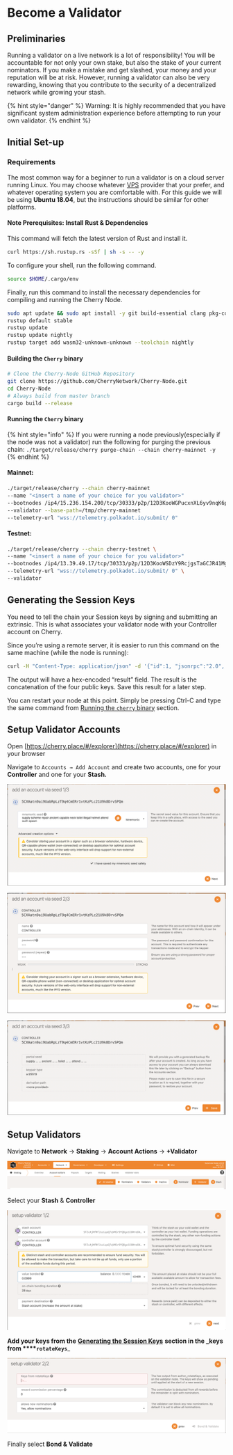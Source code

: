 # Become a Validator

## Preliminaries

Running a validator on a live network is a lot of responsibility! You will be accountable for not only your own stake, but also the stake of your current nominators. If you make a mistake and get slashed, your money and your reputation will be at risk. However, running a validator can also be very rewarding, knowing that you contribute to the security of a decentralized network while growing your stash.

{% hint style="danger" %}
Warning: It is highly recommended that you have significant system administration experience before attempting to run your own validator.
{% endhint %}

## Initial Set-up

### Requirements

The most common way for a beginner to run a validator is on a cloud server running Linux. You may choose whatever [VPS](https://wiki.polkadot.network/docs/maintain-guides-how-to-validate-polkadot#vps-list) provider that your prefer, and whatever operating system you are comfortable with. For this guide we will be using **Ubuntu 18.04**, but the instructions should be similar for other platforms.

#### Note Prerequisites: Install Rust & Dependencies

This command will fetch the latest version of Rust and install it.

```bash
curl https://sh.rustup.rs -sSf | sh -s -- -y
```

To configure your shell, run the following command.

```bash
source $HOME/.cargo/env
```

Finally, run this command to install the necessary dependencies for compiling and running the Cherry Node.

```bash
sudo apt update && sudo apt install -y git build-essential clang pkg-config curl libssl-dev llvm libudev-dev
rustup default stable
rustup update
rustup update nightly
rustup target add wasm32-unknown-unknown --toolchain nightly
```

#### Building the `Cherry` binary

```bash
# Clone the Cherry-Node GitHub Repository
git clone https://github.com/CherryNetwork/Cherry-Node.git
cd Cherry-Node
# Always build from master branch
cargo build --release
```

#### Running the **`Cherry`** binary

{% hint style="info" %}
If you were running a node previously(especially if the node was not a validator) run the following for purging the previous chain: `./target/release/cherry purge-chain --chain cherry-mainnet -y`
{% endhint %}

#### Mainnet:

```bash
./target/release/cherry --chain cherry-mainnet
--name "<insert a name of your choice for you validator>"
--bootnodes /ip4/15.236.154.200/tcp/30333/p2p/12D3KooWGPucxnXL6yv9nqK6p4RJJo6sSWp8kW6pWj8VDNhTbZAk
--validator --base-path=/tmp/cherry-mainnet
--telemetry-url "wss://telemetry.polkadot.io/submit/ 0"
```

#### Testnet:

```bash
./target/release/cherry --chain cherry-testnet \
--name "<insert a name of your choice for you validator>"
--bootnodes /ip4/13.39.49.17/tcp/30333/p2p/12D3KooWSDzY9RcjgsTaGCJR41MgH6FP6JSmi4yqdoKGrMkY4yT5 \
--telemetry-url "wss://telemetry.polkadot.io/submit/ 0" \
--validator
```

## Generating the Session Keys

You need to tell the chain your Session keys by signing and submitting an extrinsic. This is what associates your validator node with your Controller account on Cherry.

Since you’re using a remote server, it is easier to run this command on the same machine (while the node is running):

```bash
curl -H "Content-Type: application/json" -d '{"id":1, "jsonrpc":"2.0", "method": "author_rotateKeys", "params":[]}' http://localhost:9933
```

The output will have a hex-encoded “result” field. The result is the concatenation of the four public keys. Save this result for a later step.

You can restart your node at this point. Simply be pressing Ctrl-C and type the same command from [Running the `cherry` binary](../../quickstart/installing-the-cherry-node.md) section.

## Setup Validator Accounts

Open [https://cherry.place/#/explorer](https://cherry.place/#/explorer) in your browser

Navigate to `Accounts → Add Account` and create two accounts, one for your **Controller** and one for your **Stash.**

![](<../../.gitbook/assets/image (9).png>)

![](<../../.gitbook/assets/image (8).png>)

![](<../../.gitbook/assets/image (18).png>)

## Setup Validators

Navigate to **Network** → **Staking** → **Account Actions** → **+Validator**

![](<../../.gitbook/assets/image (14).png>)

Select your **Stash** & **Controller**

![](<../../.gitbook/assets/image (19).png>)

**Add your keys from the** [**Generating the Session Keys**](become-a-validator.md#generating-the-session-keys) **section in the **_**keys from**** ****`rotateKeys`**_

![](<../../.gitbook/assets/image (2).png>)

Finally select **Bond & Validate**
